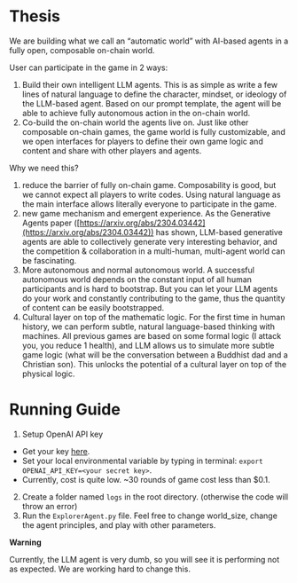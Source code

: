 # Thesis 
We are building what we call an “automatic world” with AI-based agents in a fully open, composable on-chain world. 

User can participate in the game in 2 ways: 

1. Build their own intelligent LLM agents. This is as simple as write a few lines of natural language to define the character, mindset, or ideology of the LLM-based agent. Based on our prompt template, the agent will be able to achieve fully autonomous action in the on-chain world.
2. Co-build the on-chain world the agents live on. Just like other composable on-chain games, the game world is fully customizable, and we open interfaces for players to define their own game logic and content and share with other players and agents. 

Why we need this?

1. reduce the barrier of fully on-chain game. Composability is good, but we cannot expect all players to write codes. Using natural language as the main interface allows literally everyone to participate in the game. 
2. new game mechanism and emergent experience. As the Generative Agents paper ([https://arxiv.org/abs/2304.03442](https://arxiv.org/abs/2304.03442)) has shown, LLM-based generative agents are able to collectively generate very interesting behavior, and the competition & collaboration in a multi-human, multi-agent world can be fascinating. 
3. More autonomous and normal autonomous world. A successful autonomous world depends on the constant input of all human participants and is hard to bootstrap. But you can let your LLM agents do your work and constantly contributing to the game, thus the quantity of content can be easily bootstrapped. 
4. Cultural layer on top of the mathematic logic. For the first time in human history, we can perform subtle, natural language-based thinking with machines. All previous games are based on some formal logic (I attack you, you reduce 1 health), and LLM allows us to simulate more subtle game logic (what will be the conversation between a Buddhist dad and a Christian son). This unlocks the potential of a cultural layer on top of the physical logic.


# Running Guide 
1. Setup OpenAI API key 
  - Get your key [here](https://platform.openai.com/account/api-keys). 
  - Set your local environmental variable by typing in terminal: `export OPENAI_API_KEY=<your secret key>`.
  - Currently, cost is quite low. ~30 rounds of game cost less than $0.1.
2. Create a folder named `logs` in the root directory. (otherwise the code will throw an error)
3. Run the `ExplorerAgent.py` file. Feel free to change world_size, change the agent principles, and play with other parameters.



**Warning**

Currently, the LLM agent is very dumb, so you will see it is performing not as expected. We are working hard to change this.
